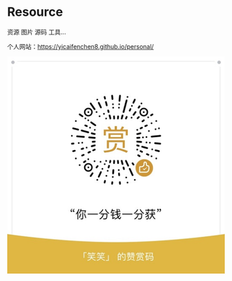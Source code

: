 # Resource
资源 图片 源码 工具...

个人网站：https://yicaifenchen8.github.io/personal/

![](https://github.com/yicaifenchen8/Resource/blob/master/image/favor_code.jpg?raw=true)
